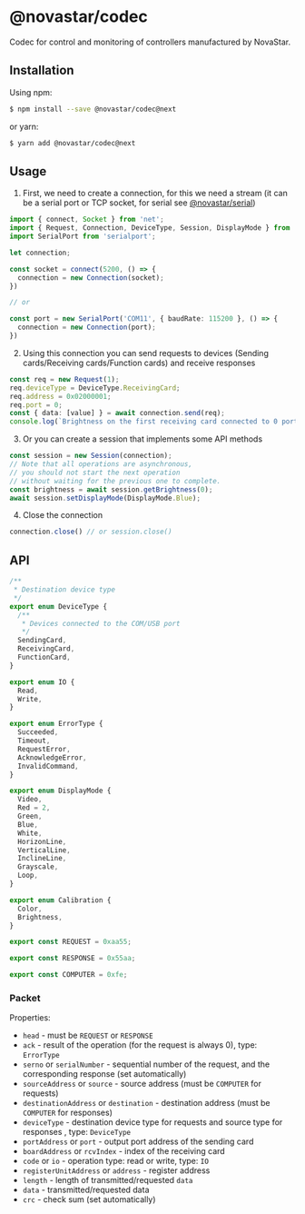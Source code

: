 # @novastar/codec

Codec for control and monitoring of controllers manufactured by NovaStar.

## Installation

Using npm:

```bash
$ npm install --save @novastar/codec@next
```
or yarn:

```bash
$ yarn add @novastar/codec@next
```

## Usage

1. First, we need to create a connection, for this we need a stream
   (it can be a serial port or TCP socket, for serial see [@novastar/serial](https://www.npmjs.com/package/@novastar/serial))
   
```ts
import { connect, Socket } from 'net';
import { Request, Connection, DeviceType, Session, DisplayMode } from '@novastar/codec';
import SerialPort from 'serialport';

let connection;

const socket = connect(5200, () => {
  connection = new Connection(socket);
})

// or

const port = new SerialPort('COM11', { baudRate: 115200 }, () => {
  connection = new Connection(port);
})
```

2. Using this connection you can send requests to devices (Sending cards/Receiving cards/Function cards)
   and receive responses
```ts
const req = new Request(1);
req.deviceType = DeviceType.ReceivingCard;
req.address = 0x02000001;
req.port = 0;
const { data: [value] } = await connection.send(req);
console.log(`Brightness on the first receiving card connected to 0 port is ${value}`);
```
3. Or you can create a session that implements some API methods

```ts
const session = new Session(connection);
// Note that all operations are asynchronous,
// you should not start the next operation
// without waiting for the previous one to complete.
const brightness = await session.getBrightness(0);
await session.setDisplayMode(DisplayMode.Blue);
```

4. Close the connection
```ts
connection.close() // or session.close()
```

## API
```ts
/**
 * Destination device type
 */
export enum DeviceType {
  /**
   * Devices connected to the COM/USB port
   */
  SendingCard,
  ReceivingCard,
  FunctionCard,
}

export enum IO {
  Read,
  Write,
}

export enum ErrorType {
  Succeeded,
  Timeout,
  RequestError,
  AcknowledgeError,
  InvalidCommand,
}

export enum DisplayMode {
  Video,
  Red = 2,
  Green,
  Blue,
  White,
  HorizonLine,
  VerticalLine,
  InclineLine,
  Grayscale,
  Loop,
}

export enum Calibration {
  Color,
  Brightness,
}

export const REQUEST = 0xaa55;

export const RESPONSE = 0x55aa;

export const COMPUTER = 0xfe;

```

### Packet

Properties:
* `head` - must be `REQUEST` or `RESPONSE`
* `ack` - result of the operation (for the request is always 0), type: `ErrorType`
* `serno` or `serialNumber` - sequential number of the request,
  and the corresponding response (set automatically)
* `sourceAddress` or `source` - source address (must be `COMPUTER` for requests)
* `destinationAddress` or `destination` - destination address (must be `COMPUTER` for responses)
* `deviceType` - destination device type for requests and source type for responses , type: `DeviceType`
* `portAddress` or `port` - output port address of the sending card
* `boardAddress` or `rcvIndex` - index of the receiving card
* `code` or `io` - operation type: read or write, type: `IO`
* `registerUnitAddress` or `address` - register address
* `length` - length of transmitted/requested `data`
* `data` - transmitted/requested data
* `crc` - check sum (set automatically)
